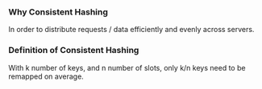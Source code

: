 ### Why Consistent Hashing
In order to distribute requests / data efficiently and evenly across servers.

### Definition of Consistent Hashing
With k number of keys, and n number of slots, only k/n keys need to be remapped on average.

###